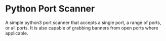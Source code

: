 # Python Port Scanner
A simple python3 port scanner that accepts a single port, a range of ports, or all ports. It is also capable of grabbing banners from open ports where applicable.
